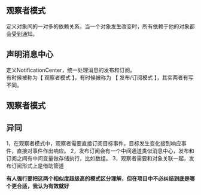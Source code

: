 ## 观察者模式 
定义对象间的一对多的依赖关系，当一个对象发生改变时，所有依赖于他的对象都会受到通知。

## 声明消息中心

定义NotificationCenter，统一处理消息的发布和订阅。 <br />
有时候被称为【 观察者模式 】，有时候被称为 【 发布/订阅模式 】，其实两者有写不同。 

## 观察者模式


## 异同

1，在观察者模式中，观察者需要直接订阅目标事件。目标发生变化接到响应事件，直接对事件作出响应。
2，发布订阅会有一个中间通道类似消息中心，发布和订阅之间有中间变量做存储执行，比如数组。
3，观察者需要和对象关联一起，发布订阅形式上是借助管道

**有人强行要把这两个相似度超级高的模式区分理解，但在项目中不必纠结到底是哪个更合适，我认为有效就好**

